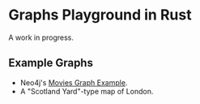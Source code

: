 # Graphs Playground in Rust

A work in progress.

## Example Graphs

- Neo4j's [Movies Graph Example](https://github.com/neo4j-graph-examples/movies).
- A "Scotland Yard"-type map of London.

